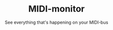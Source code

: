 ---
title: MIDI-monitor
subtitle: See everything that's happening on your MIDI-bus
tags: apps
cover: apps/monitor.png
buttons:
  - url: https://midi.chromatone.center
    text: midi.chromatone.center
    type: primary
  - url: https://github.com/chromatone/midi-monitor
    text: chromatone/midi-monitor
    type: github
---